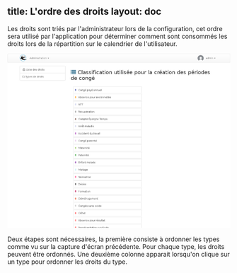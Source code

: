 title: L'ordre des droits
layout: doc
---

Les droits sont triés par l'administrateur lors de la configuration,
cet ordre sera utilisé par l'application pour déterminer comment sont
consommés les droits lors de la répartition sur le calendrier de l'utilisateur.


![ordonner](images/right-sort.png)


Deux étapes sont nécessaires, la première consiste à ordonner les types comme vu sur la capture d'écran précédente. Pour chaque type, les droits peuvent être ordonnés. Une deuxième colonne apparait lorsqu'on clique sur un type pour ordonner les droits du type.
